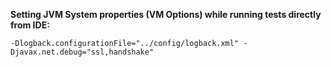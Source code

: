 
**Setting JVM System properties (VM Options) while running tests directly from IDE:**

```
-Dlogback.configurationFile="../config/logback.xml" -Djavax.net.debug="ssl,handshake"
```
